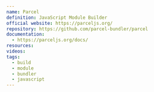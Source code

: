 ```yaml
---
name: Parcel
definition: JavaScript Module Builder
official website: https://parceljs.org/
repository: https://github.com/parcel-bundler/parcel
documentation:
  - https://parceljs.org/docs/
resources: 
videos: 
tags:
  - build
  - module
  - bundler
  - javascript
---
```

